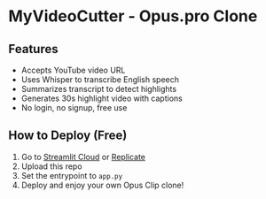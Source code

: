 
# MyVideoCutter - Opus.pro Clone

## Features
- Accepts YouTube video URL
- Uses Whisper to transcribe English speech
- Summarizes transcript to detect highlights
- Generates 30s highlight video with captions
- No login, no signup, free use

## How to Deploy (Free)
1. Go to [Streamlit Cloud](https://streamlit.io/cloud) or [Replicate](https://replicate.com)
2. Upload this repo
3. Set the entrypoint to `app.py`
4. Deploy and enjoy your own Opus Clip clone!
